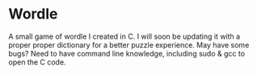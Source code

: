 # Wordle
A small game of wordle I created in C. I will soon be updating it with a proper proper dictionary for a better puzzle experience. May have some bugs?
Need to have command line knowledge, including sudo & gcc to open the C code.
